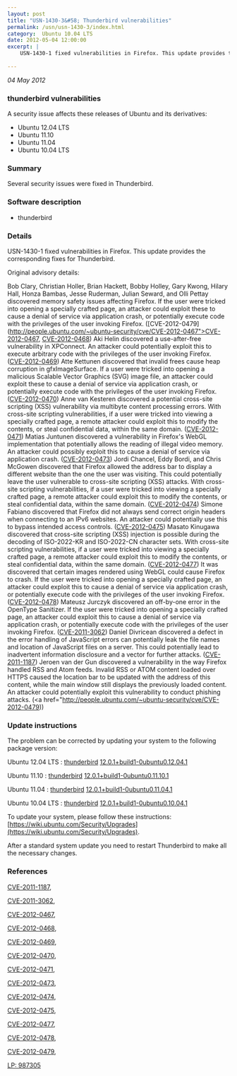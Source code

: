 ```yaml
---
layout: post
title: "USN-1430-3&#58; Thunderbird vulnerabilities"
permalink: /usn/usn-1430-3/index.html
category:  Ubuntu 10.04 LTS
date: 2012-05-04 12:00:00
excerpt: |
    USN-1430-1 fixed vulnerabilities in Firefox. This update provides the corresponding fixes for Thunderbird.
    
---
```


 
 
 

*04 May 2012*

### thunderbird vulnerabilities

A security issue affects these releases of Ubuntu and its derivatives:

* Ubuntu 12.04 LTS
* Ubuntu 11.10
* Ubuntu 11.04
* Ubuntu 10.04 LTS

### Summary

Several security issues were fixed in Thunderbird. 

### Software description

* thunderbird 

### Details

USN-1430-1 fixed vulnerabilities in Firefox. This update provides the corresponding fixes for Thunderbird.

Original advisory details:

 Bob Clary, Christian Holler, Brian Hackett, Bobby Holley, Gary Kwong, Hilary Hall, Honza Bambas, Jesse Ruderman, Julian Seward, and Olli Pettay discovered memory safety issues affecting Firefox. If the user were tricked into opening a specially crafted page, an attacker could exploit these to cause a denial of service via application crash, or potentially execute code with the privileges of the user invoking Firefox. ([CVE-2012-0479](http://people.ubuntu.com/~ubuntu-security/cve/CVE-2012-0467">CVE-2012-0467</a>, <a href="http://people.ubuntu.com/~ubuntu-security/cve/CVE-2012-0468">CVE-2012-0468</a>) Aki Helin discovered a use-after-free vulnerability in XPConnect. An attacker could potentially exploit this to execute arbitrary code with the privileges of the user invoking Firefox. (<a href="http://people.ubuntu.com/~ubuntu-security/cve/CVE-2012-0469">CVE-2012-0469</a>) Atte Kettunen discovered that invalid frees cause heap corruption in gfxImageSurface. If a user were tricked into opening a malicious Scalable Vector Graphics (SVG) image file, an attacker could exploit these to cause a denial of service via application crash, or potentially execute code with the privileges of the user invoking Firefox. (<a href="http://people.ubuntu.com/~ubuntu-security/cve/CVE-2012-0470">CVE-2012-0470</a>) Anne van Kesteren discovered a potential cross-site scripting (XSS) vulnerability via multibyte content processing errors. With cross-site scripting vulnerabilities, if a user were tricked into viewing a specially crafted page, a remote attacker could exploit this to modify the contents, or steal confidential data, within the same domain. (<a href="http://people.ubuntu.com/~ubuntu-security/cve/CVE-2012-0471">CVE-2012-0471</a>) Matias Juntunen discovered a vulnerability in Firefox&#39;s WebGL implementation that potentially allows the reading of illegal video memory. An attacker could possibly exploit this to cause a denial of service via application crash. (<a href="http://people.ubuntu.com/~ubuntu-security/cve/CVE-2012-0473">CVE-2012-0473</a>) Jordi Chancel, Eddy Bordi, and Chris McGowen discovered that Firefox allowed the address bar to display a different website than the one the user was visiting. This could potentially leave the user vulnerable to cross-site scripting (XSS) attacks. With cross-site scripting vulnerabilities, if a user were tricked into viewing a specially crafted page, a remote attacker could exploit this to modify the contents, or steal confidential data, within the same domain. (<a href="http://people.ubuntu.com/~ubuntu-security/cve/CVE-2012-0474">CVE-2012-0474</a>) Simone Fabiano discovered that Firefox did not always send correct origin headers when connecting to an IPv6 websites. An attacker could potentially use this to bypass intended access controls. (<a href="http://people.ubuntu.com/~ubuntu-security/cve/CVE-2012-0475">CVE-2012-0475</a>) Masato Kinugawa discovered that cross-site scripting (XSS) injection is possible during the decoding of ISO-2022-KR and ISO-2022-CN character sets. With cross-site scripting vulnerabilities, if a user were tricked into viewing a specially crafted page, a remote attacker could exploit this to modify the contents, or steal confidential data, within the same domain. (<a href="http://people.ubuntu.com/~ubuntu-security/cve/CVE-2012-0477">CVE-2012-0477</a>) It was discovered that certain images rendered using WebGL could cause Firefox to crash. If the user were tricked into opening a specially crafted page, an attacker could exploit this to cause a denial of service via application crash, or potentially execute code with the privileges of the user invoking Firefox. (<a href="http://people.ubuntu.com/~ubuntu-security/cve/CVE-2012-0478">CVE-2012-0478</a>) Mateusz Jurczyk discovered an off-by-one error in the OpenType Sanitizer. If the user were tricked into opening a specially crafted page, an attacker could exploit this to cause a denial of service via application crash, or potentially execute code with the privileges of the user invoking Firefox. (<a href="http://people.ubuntu.com/~ubuntu-security/cve/CVE-2011-3062">CVE-2011-3062</a>) Daniel Divricean discovered a defect in the error handling of JavaScript errors can potentially leak the file names and location of JavaScript files on a server. This could potentially lead to inadvertent information disclosure and a vector for further attacks. (<a href="http://people.ubuntu.com/~ubuntu-security/cve/CVE-2011-1187">CVE-2011-1187</a>) Jeroen van der Gun discovered a vulnerability in the way Firefox handled RSS and Atom feeds. Invalid RSS or ATOM content loaded over HTTPS caused the location bar to be updated with the address of this content, while the main window still displays the previously loaded content. An attacker could potentially exploit this vulnerability to conduct phishing attacks. (<a href="http://people.ubuntu.com/~ubuntu-security/cve/CVE-2012-0479)) 

### Update instructions

The problem can be corrected by updating your system to the following package version:

Ubuntu 12.04 LTS
 : [thunderbird](https://launchpad.net/ubuntu/+source/thunderbird) <span> [12.0.1+build1-0ubuntu0.12.04.1](https://launchpad.net/ubuntu/+source/thunderbird/12.0.1+build1-0ubuntu0.12.04.1) </span> 

Ubuntu 11.10
 : [thunderbird](https://launchpad.net/ubuntu/+source/thunderbird) <span> [12.0.1+build1-0ubuntu0.11.10.1](https://launchpad.net/ubuntu/+source/thunderbird/12.0.1+build1-0ubuntu0.11.10.1) </span> 

Ubuntu 11.04
 : [thunderbird](https://launchpad.net/ubuntu/+source/thunderbird) <span> [12.0.1+build1-0ubuntu0.11.04.1](https://launchpad.net/ubuntu/+source/thunderbird/12.0.1+build1-0ubuntu0.11.04.1) </span> 

Ubuntu 10.04 LTS
 : [thunderbird](https://launchpad.net/ubuntu/+source/thunderbird) <span> [12.0.1+build1-0ubuntu0.10.04.1](https://launchpad.net/ubuntu/+source/thunderbird/12.0.1+build1-0ubuntu0.10.04.1) </span> 

To update your system, please follow these instructions: [https://wiki.ubuntu.com/Security/Upgrades](https://wiki.ubuntu.com/Security/Upgrades).

After a standard system update you need to restart Thunderbird to make all the necessary changes. 

### References

 
 [CVE-2011-1187](http://people.ubuntu.com/~ubuntu-security/cve/CVE-2011-1187), 

 [CVE-2011-3062](http://people.ubuntu.com/~ubuntu-security/cve/CVE-2011-3062), 

 [CVE-2012-0467](http://people.ubuntu.com/~ubuntu-security/cve/CVE-2012-0467), 

 [CVE-2012-0468](http://people.ubuntu.com/~ubuntu-security/cve/CVE-2012-0468), 

 [CVE-2012-0469](http://people.ubuntu.com/~ubuntu-security/cve/CVE-2012-0469), 

 [CVE-2012-0470](http://people.ubuntu.com/~ubuntu-security/cve/CVE-2012-0470), 

 [CVE-2012-0471](http://people.ubuntu.com/~ubuntu-security/cve/CVE-2012-0471), 

 [CVE-2012-0473](http://people.ubuntu.com/~ubuntu-security/cve/CVE-2012-0473), 

 [CVE-2012-0474](http://people.ubuntu.com/~ubuntu-security/cve/CVE-2012-0474), 

 [CVE-2012-0475](http://people.ubuntu.com/~ubuntu-security/cve/CVE-2012-0475), 

 [CVE-2012-0477](http://people.ubuntu.com/~ubuntu-security/cve/CVE-2012-0477), 

 [CVE-2012-0478](http://people.ubuntu.com/~ubuntu-security/cve/CVE-2012-0478), 

 [CVE-2012-0479](http://people.ubuntu.com/~ubuntu-security/cve/CVE-2012-0479), 

 [LP: 987305](https://launchpad.net/bugs/987305)
 

